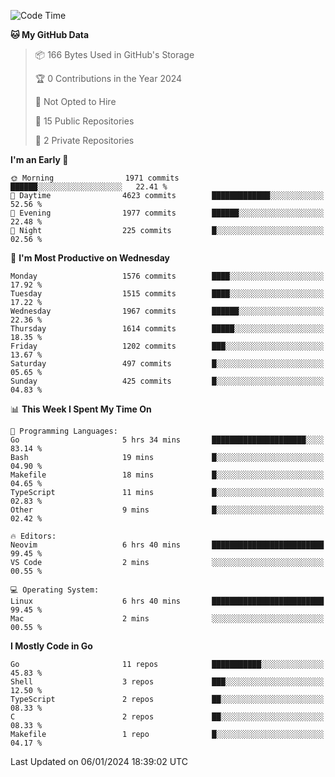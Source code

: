 <!--START_SECTION:waka-->
![Code Time](http://img.shields.io/badge/Code%20Time-315%20hrs%202%20mins-blue)

**🐱 My GitHub Data** 

> 📦 166 Bytes Used in GitHub's Storage 
 > 
> 🏆 0 Contributions in the Year 2024
 > 
> 🚫 Not Opted to Hire
 > 
> 📜 15 Public Repositories 
 > 
> 🔑 2 Private Repositories 
 > 
**I'm an Early 🐤** 

```text
🌞 Morning                1971 commits        ██████░░░░░░░░░░░░░░░░░░░   22.41 % 
🌆 Daytime                4623 commits        █████████████░░░░░░░░░░░░   52.56 % 
🌃 Evening                1977 commits        ██████░░░░░░░░░░░░░░░░░░░   22.48 % 
🌙 Night                  225 commits         █░░░░░░░░░░░░░░░░░░░░░░░░   02.56 % 
```
📅 **I'm Most Productive on Wednesday** 

```text
Monday                   1576 commits        ████░░░░░░░░░░░░░░░░░░░░░   17.92 % 
Tuesday                  1515 commits        ████░░░░░░░░░░░░░░░░░░░░░   17.22 % 
Wednesday                1967 commits        ██████░░░░░░░░░░░░░░░░░░░   22.36 % 
Thursday                 1614 commits        █████░░░░░░░░░░░░░░░░░░░░   18.35 % 
Friday                   1202 commits        ███░░░░░░░░░░░░░░░░░░░░░░   13.67 % 
Saturday                 497 commits         █░░░░░░░░░░░░░░░░░░░░░░░░   05.65 % 
Sunday                   425 commits         █░░░░░░░░░░░░░░░░░░░░░░░░   04.83 % 
```


📊 **This Week I Spent My Time On** 

```text
💬 Programming Languages: 
Go                       5 hrs 34 mins       █████████████████████░░░░   83.14 % 
Bash                     19 mins             █░░░░░░░░░░░░░░░░░░░░░░░░   04.90 % 
Makefile                 18 mins             █░░░░░░░░░░░░░░░░░░░░░░░░   04.65 % 
TypeScript               11 mins             █░░░░░░░░░░░░░░░░░░░░░░░░   02.83 % 
Other                    9 mins              █░░░░░░░░░░░░░░░░░░░░░░░░   02.42 % 

🔥 Editors: 
Neovim                   6 hrs 40 mins       █████████████████████████   99.45 % 
VS Code                  2 mins              ░░░░░░░░░░░░░░░░░░░░░░░░░   00.55 % 

💻 Operating System: 
Linux                    6 hrs 40 mins       █████████████████████████   99.45 % 
Mac                      2 mins              ░░░░░░░░░░░░░░░░░░░░░░░░░   00.55 % 
```

**I Mostly Code in Go** 

```text
Go                       11 repos            ███████████░░░░░░░░░░░░░░   45.83 % 
Shell                    3 repos             ███░░░░░░░░░░░░░░░░░░░░░░   12.50 % 
TypeScript               2 repos             ██░░░░░░░░░░░░░░░░░░░░░░░   08.33 % 
C                        2 repos             ██░░░░░░░░░░░░░░░░░░░░░░░   08.33 % 
Makefile                 1 repo              █░░░░░░░░░░░░░░░░░░░░░░░░   04.17 % 
```




 Last Updated on 06/01/2024 18:39:02 UTC
<!--END_SECTION:waka-->
